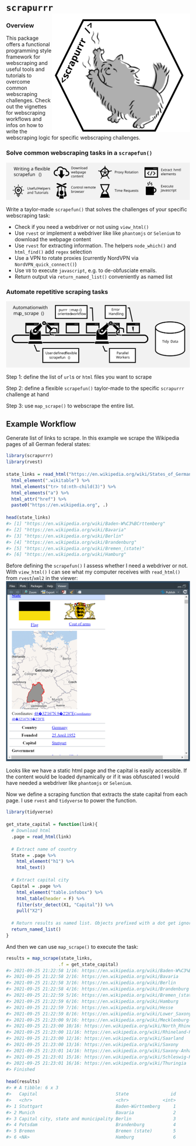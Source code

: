 
<!-- README.md is generated from README.Rmd. Please edit that file -->

# `scrapurrr` <img src="man/figures/hex_small.svg" align="right" />

<!-- badges: start -->
<!-- badges: end -->

### Overview

This package offers a functional programming style framework for
webscraping and useful tools and tutorials to overcome common
webscraping challenges. Check out the vignettes for webscraping
workflows and infos on how to write the webscraping logic for specific
webscraping challenges.

### Solve common webscraping tasks in a `scrapefun()`

![](vignettes/scrapefun.svg)

Write a taylor-made `scrapefun()` that solves the challenges of your
specific webscraping task:

-   Check if you need a webdriver or not using `view_html()`
-   Use `rvest` or implement a webdriver like like `phantomjs` or
    `Selenium` to download the webpage content
-   Use `rvest` for extracting information. The helpers `node_which()`
    and `html_find()` add `regex` selection
-   Use a VPN to rotate proxies (currently NordVPN via
    `NordVPN_quick_connect()`)
-   Use `V8` to execute `javascript`, e.g. to de-obfusciate emails.
-   Return output via `return_named_list()` conveniently as named list

### Automate repetitive scraping tasks

![](vignettes/automation.svg)

Step 1: define the list of `url`s or `html` files you want to scrape

Step 2: define a flexible `scrapefun()` taylor-made to the specific
`scrapurrr` challenge at hand

Step 3: use `map_scrape()` to webscrape the entire list.

## Example Workflow

Generate list of links to scrape. In this example we scrape the
Wikipedia pages of all German federal states:

``` r
library(scrapurrr)
library(rvest)

state_links = read_html("https://en.wikipedia.org/wiki/States_of_Germany") %>% 
  html_element(".wikitable") %>% 
  html_elements("tr> td:nth-child(3)") %>% 
  html_elements("a") %>% 
  html_attr("href") %>% 
  paste0("https://en.wikipedia.org", .)

head(state_links)
#> [1] "https://en.wikipedia.org/wiki/Baden-W%C3%BCrttemberg"
#> [2] "https://en.wikipedia.org/wiki/Bavaria"               
#> [3] "https://en.wikipedia.org/wiki/Berlin"                
#> [4] "https://en.wikipedia.org/wiki/Brandenburg"           
#> [5] "https://en.wikipedia.org/wiki/Bremen_(state)"        
#> [6] "https://en.wikipedia.org/wiki/Hamburg"
```

Before defining the `scrapefun()` I assess whether I need a webdriver or
not. With `view_html()` I can see what my computer receives with
`read_html()` from `rvest`/`xml2` in the viewer:
![](vignettes/viewer_screenshot.PNG)

Looks like we have a static html page and the capital is easily
accessible. If the content would be loaded dynamically or if it was
obfuscated I would have needed a webdriver like `phantomjs` or
`Selenium`.

Now we define a scraping function that extracts the state capital from
each page. I use `rvest` and `tidyverse` to power the function.

``` r
library(tidyverse)

get_state_capital = function(link){
  # Download html
  .page = read_html(link)
  
  # Extract name of country
  State = .page %>% 
    html_element("h1") %>% 
    html_text()
  
  # Extract capital city
  Capital = .page %>% 
    html_element("table.infobox") %>% 
    html_table(header = F) %>% 
    filter(str_detect(X1, "Capital")) %>% 
    pull("X2")
  
  # Return results as named list. Objects prefixed with a dot get ignored
  return_named_list()
}
```

And then we can use `map_scrape()` to execute the task:

``` r
results = map_scrape(state_links,
                    .f = get_state_capital)
#> 2021-09-25 21:22:58 1/16: https://en.wikipedia.org/wiki/Baden-W%C3%BCrttemberg
#> 2021-09-25 21:22:58 2/16: https://en.wikipedia.org/wiki/Bavaria
#> 2021-09-25 21:22:58 3/16: https://en.wikipedia.org/wiki/Berlin
#> 2021-09-25 21:22:58 4/16: https://en.wikipedia.org/wiki/Brandenburg
#> 2021-09-25 21:22:59 5/16: https://en.wikipedia.org/wiki/Bremen_(state)
#> 2021-09-25 21:22:59 6/16: https://en.wikipedia.org/wiki/Hamburg
#> 2021-09-25 21:22:59 7/16: https://en.wikipedia.org/wiki/Hesse
#> 2021-09-25 21:22:59 8/16: https://en.wikipedia.org/wiki/Lower_Saxony
#> 2021-09-25 21:23:00 9/16: https://en.wikipedia.org/wiki/Mecklenburg-Western_Pomera
#> 2021-09-25 21:23:00 10/16: https://en.wikipedia.org/wiki/North_Rhine-Westphalia
#> 2021-09-25 21:23:00 11/16: https://en.wikipedia.org/wiki/Rhineland-Palatinate
#> 2021-09-25 21:23:00 12/16: https://en.wikipedia.org/wiki/Saarland
#> 2021-09-25 21:23:00 13/16: https://en.wikipedia.org/wiki/Saxony
#> 2021-09-25 21:23:01 14/16: https://en.wikipedia.org/wiki/Saxony-Anhalt
#> 2021-09-25 21:23:01 15/16: https://en.wikipedia.org/wiki/Schleswig-Holstein
#> 2021-09-25 21:23:01 16/16: https://en.wikipedia.org/wiki/Thuringia
#> Finished

head(results)
#> # A tibble: 6 x 3
#>   Capital                              State                id
#>   <chr>                                <chr>             <int>
#> 1 Stuttgart                            Baden-Württemberg     1
#> 2 Munich                               Bavaria               2
#> 3 Capital city, state and municipality Berlin                3
#> 4 Potsdam                              Brandenburg           4
#> 5 Bremen                               Bremen (state)        5
#> 6 <NA>                                 Hamburg               6
```
